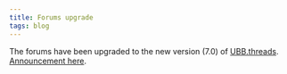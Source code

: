 ```yaml
---
title: Forums upgrade
tags: blog
---
```


The forums have been upgraded to the new version (7.0) of [UBB.threads](http://www.ubbcentral.com/). [Announcement here](http://www.wincent.com/a/support/forums/ubbthreads.php?ubb=showflat&Number=1053).
